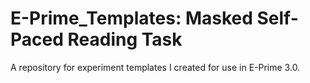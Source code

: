 # E-Prime_Templates: Masked Self-Paced Reading Task
A repository for experiment templates I created for use in E-Prime 3.0.
